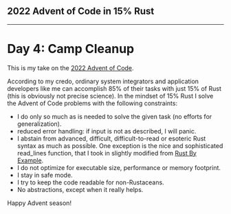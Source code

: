 ## 2022 Advent of Code in 15% Rust
--------
# Day 4: Camp Cleanup

This is my take on the [2022 Advent of Code](https://adventofcode.com/2022).

According to my credo, ordinary system integrators and application developers like me can accomplish 85% of their tasks with just 15% of Rust (this is obviously not precise science). In the mindset of 15% Rust I solve the Advent of Code problems with the following constraints:

- I do only so much as is needed to solve the given task (no efforts for generalization).
- reduced error handling: if input is not as described, I will panic.
- I abstain from advanced, difficult, difficult-to-read or esoteric Rust syntax as much as possible. One exception is the nice and sophisticated read_lines function, that I took in slightly modified from [Rust By Example](https://doc.rust-lang.org/rust-by-example/std_misc/file/read_lines.html).
- I do not optimize for executable size, performance or memory footprint.
- I stay in safe mode.
- I try to keep the code readable for non-Rustaceans.
- No abstractions, except when it really helps.

Happy Advent season!